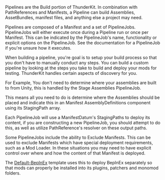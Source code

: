 
Pipelines are the Build portion of ThunderKit. In combination with PathReferences and Manifests, 
a Pipeline can build Assemblies, AssetBundles, manifest files, and anything else a project may need.

Pipelines are composed of a Manifest and a set of PipelineJobs. PipelineJobs will either execute once 
during a Pipeline run or once per Manifest. This can be indicated by the PipelineJob&apos;s name, 
functionality or explicit options on the PipelineJob.  See the documentation for a PipelineJob if
you&apos;re unsure how it executes.

When building a pipeline, you&apos;re goal is to setup your build process so that you don't have to
manually conduct any steps.  You can build a custom pipeline by looking at the steps you take to build
and deploy your mods for testing.  ThunderKit handles certain aspects of discovery for you.  

For Example, You don't need to determine where your assemblies are built to from Unity, this is
handled by the Stage Assemblies PipelineJob.

This means all you need to do is determine where the Assemblies should be placed and indicate this in
an Manifest AssemblyDefinitions component using its StagingPath array.

Each PipelineJob will use a ManifestDatum's StagingPaths to deploy its content, if you are 
constructing a new PipelineJob, you should attempt to do this, as well as utilize PathReference's resolver
on these output paths.

Some PipelineJobs include the ability to Exclude Manifests.  This can be used to exclude Manifests which
have special deployment requirements,  such as a Mod Loader.  In these situations you may need to have 
explicit control over where and how the content of that Manifest is deployed.  

The [Default-BepInEx](assetlink://Packages/com.passivepicasso.thunderkit/Editor/Templates/BepInEx/Manifests/Default-BepInEx.asset)
template uses this to deploy BepInEx separately so that mods can properly be 
installed into its plugins, patchers and monomod folders.
